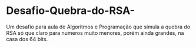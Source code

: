 # Desafio-Quebra-do-RSA-
Um desafio para aula de Algoritmos e Programação que simula a quebra do RSA só que claro para numeros muito menores, porém ainda grandes, na casa dos 64 bits.
